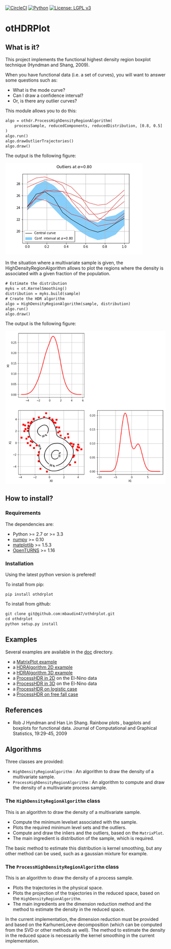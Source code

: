 [![CircleCI](https://circleci.com/gh/mbaudin47/othdrplot.svg?style=svg)](https://circleci.com/gh/mbaudin47/othdrplot)
[![Python](https://img.shields.io/badge/python-3.7-blue.svg)](
    https://python.org)
[![License: LGPL v3](https://img.shields.io/badge/License-LGPL%20v3-blue.svg)](https://www.gnu.org/licenses/lgpl-3.0)

# otHDRPlot

## What is it?

This project implements the functional highest density region boxplot technique (Hyndman and Shang, 2009). 

When you have functional data (i.e. a set of curves), you will want to answer
some questions such as:

* What is the mode curve?
* Can I draw a confidence interval?
* Or, is there any outlier curves?

This module allows you to do this: 

```
algo = othdr.ProcessHighDensityRegionAlgorithm(
    processSample, reducedComponents, reducedDistribution, [0.8, 0.5]
)
algo.run()
algo.drawOutlierTrajectories()
algo.draw()
```

The output is the following figure: 

![npfda-elnino](doc/images/elnino-OutlierTrajectoryPlot.png)

In the situation where a multivariate sample is given, the 
HighDensityRegionAlgorithm allows to plot the 
regions where the density is associated with a 
given fraction of the population.

```
# Estimate the distribution
myks = ot.KernelSmoothing()
distribution = myks.build(sample)
# Create the HDR algorithm
algo = HighDensityRegionAlgorithm(sample, distribution)
algo.run()
algo.draw()
```	

The output is the following figure: 

![gauss-mixture-OutlierPlot](doc/images/gauss-mixture-OutlierPlot.png)

## How to install?

### Requirements

[numpy]: http://www.numpy.org
[matplotlib]: https://matplotlib.org
[OpenTURNS]: http://www.openturns.org

The dependencies are: 

- Python >= 2.7 or >= 3.3
- [numpy] >= 0.10
- [matplotlib] >= 1.5.3
- [OpenTURNS] >= 1.16

### Installation

Using the latest python version is prefered! 

To install from pip:

```
pip install othdrplot
```

To install from github:

```
git clone git@github.com:mbaudin47/othdrplot.git
cd othdrplot
python setup.py install
```

## Examples

[doc]: https://github.com/mbaudin47/othdrplot/tree/master/doc/examples
[MatrixPlot example]: https://github.com/mbaudin47/othdrplot/tree/master/doc/examples/MatrixPlot.ipynb
[HDRAlgorithm 3D example]: https://github.com/mbaudin47/othdrplot/blob/master/doc/examples/HighDensityRegionAlgorithm-3D-example.ipynb
[HDRAlgorithm 2D example]: https://github.com/mbaudin47/othdrplot/blob/master/doc/examples/HighDensityRegionAlgorithm-example.ipynb
[ProcessHDR in 2D]: https://github.com/mbaudin47/othdrplot/blob/master/doc/examples/ProcessHighDensityRegionAlgorithm-example.ipynb
[ProcessHDR in 3D]: https://github.com/mbaudin47/othdrplot/blob/master/doc/examples/ProcessHighDensityRegionAlgorithm-3D-example.ipynb
[ProcessHDR on logistic case]: https://github.com/mbaudin47/othdrplot/blob/master/doc/examples/ProcessHDRAlgorithm-logistic.ipynb
[ProcessHDR on free fall case]: https://github.com/mbaudin47/othdrplot/blob/master/doc/examples/ProcessHDRAlgorithm-chute.ipynb

Several examples are available in the [doc] directory.
* a [MatrixPlot example]
* a [HDRAlgorithm 2D example]
* a [HDRAlgorithm 3D example]
* a [ProcessHDR in 2D] on the El-Nino data
* a [ProcessHDR in 3D] on the El-Nino data
* a [ProcessHDR on logistic case]
* a [ProcessHDR on free fall case]

## References

* Rob J Hyndman and Han Lin Shang. Rainbow plots , bagplots and boxplots for functional data. Journal of Computational and Graphical Statistics, 19:29-45, 2009

## Algorithms

Three classes are provided:

- `HighDensityRegionAlgorithm` : An algorithm to draw the density of a multivariate sample. 
- `ProcessHighDensityRegionAlgorithm` : An algorithm to compute and draw the density of a multivariate process sample. 

### The `HighDensityRegionAlgorithm` class

This is an algorithm to draw the density of a multivariate sample.

- Compute the minimum levelset associated with the sample.
- Plots the required minimum level sets and the outliers. 
- Compute and draw the inliers and the outliers, based on the `MatrixPlot`.
- The main ingredient is distribution of the sample, which is required. 

The basic method to estimate this distribution is kernel smoothing, 
but any other method can be used, such as a gaussian mixture for example. 

### The `ProcessHighDensityRegionAlgorithm` class

This is an algorithm to draw the density of a process sample. 

- Plots the trajectories in the physical space.
- Plots the projection of the trajectories in the reduced space, based on the `HighDensityRegionAlgorithm`. 
- The main ingredients are the dimension reduction method and the method to estimate the density in the reduced space. 

In the current implementation, the dimension reduction must be provided 
and based on the KarhunenLoeve decomposition (which can be computed 
from the SVD or other methods as well). 
The method to estimate the density in the reduced space is necessarily the 
kernel smoothing in the current implementation. 

